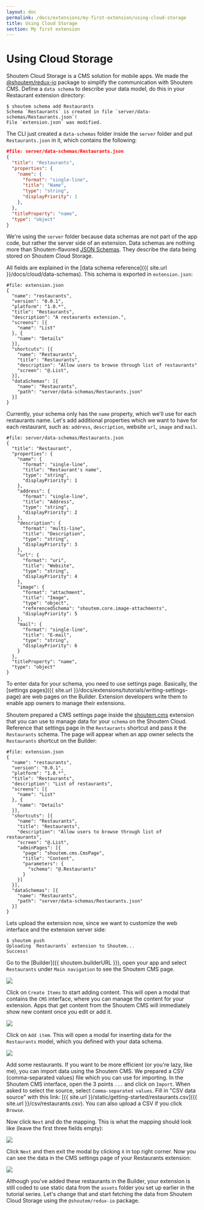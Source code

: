 ```yaml
---
layout: doc
permalink: /docs/extensions/my-first-extension/using-cloud-storage
title: Using Cloud Storage
section: My first extension
---
```


# Using Cloud Storage

Shoutem Cloud Storage is a CMS solution for mobile apps. We made the [@shoutem/redux-io](https://github.com/shoutem/redux-io) package to simplify the communication with Shoutem CMS. Define a `data schema` to describe your data model, do this in your Restaurant extension directory:

```ShellSession
$ shoutem schema add Restaurants
Schema `Restaurants` is created in file `server/data-schemas/Restaurants.json`!
File `extension.json` was modified.
```

The CLI just created a `data-schemas` folder inside the `server` folder and put `Restaurants.json` in it, which contains the following:

```JSON
#file: server/data-schemas/Restaurants.json
{
  "title": "Restaurants",
  "properties": {
    "name": {
      "format": "single-line",
      "title": "Name",
      "type": "string",
      "displayPriority": 1
    },
  },
  "titleProperty": "name",
  "type": "object"
}
```

We're using the `server` folder because data schemas are not part of the app code, but rather the server side of an extension. Data schemas are nothing more than Shoutem-flavored [JSON Schemas](http://json-schema.org/). They describe the data being stored on Shoutem Cloud Storage.

All fields are explained in the [data schema reference]({{ site.url }}/docs/cloud/data-schemas). This schema is exported in `extension.json`:

```JSON{18-21}
#file: extension.json
{
  "name": "restaurants",
  "version": "0.0.1",
  "platform": "1.0.*",
  "title": "Restaurants",
  "description": "A restaurants extension.",
  "screens": [{
    "name": "List"
  }, {
    "name": "Details"
  }],
  "shortcuts": [{
    "name": "Restaurants",
    "title": "Restaurants",
    "description": "Allow users to browse through list of restaurants"
    "screen": "@.List",
  }],
  "dataSchemas": [{
    "name": "Restaurants",
    "path": "server/data-schemas/Restaurants.json"
  }]
}
```

Currently, your schema only has the `name` property, which we'll use for each restaurants name. Let's add additional properties which we want to have for each restaurant, such as: `address`, `description`, website `url`, `image` and `mail`.

```JSON{4-40}
#file: server/data-schemas/Restaurants.json
{
  "title": "Restaurant",
  "properties": {
    "name": {
      "format": "single-line",
      "title": "Restaurant's name",
      "type": "string",
      "displayPriority": 1
    },
    "address": {
      "format": "single-line",
      "title": "Address",
      "type": "string",
      "displayPriority": 2
    },
    "description": {
      "format": "multi-line",
      "title": "Description",
      "type": "string",
      "displayPriority": 3
    },
    "url": {
      "format": "uri",
      "title": "Website",
      "type": "string",
      "displayPriority": 4
    },
    "image": {
      "format": "attachment",
      "title": "Image",
      "type": "object",
      "referencedSchema": "shoutem.core.image-attachments",
      "displayPriority": 5
    },
    "mail": {
      "format": "single-line",
      "title": "E-mail",
      "type": "string",
      "displayPriority": 6
    }
  },
  "titleProperty": "name",
  "type": "object"
}
```

To enter data for your schema, you need to use settings page. Basically, the [settings pages]({{ site.url }}/docs/extensions/tutorials/writing-settings-page) are web pages on the Builder. Extension developers write them to enable app owners to manage their extensions.

Shoutem prepared a CMS settings page inside the [shoutem.cms](https://github.com/shoutem/extensions/tree/master/shoutem-cms) extension that you can use to manage data for your `schema` on the Shoutem Cloud. Reference that settings page in the `Restaurants` shortcut and pass it the `Restaurants` schema. The page will appear when an app owner selects the `Restaurants` shortcut on the Builder:

```JSON{17-23}
#file: extension.json
{
  "name": "restaurants",
  "version": "0.0.1",
  "platform": "1.0.*",
  "title": "Restaurants",
  "description": "List of restaurants",
  "screens": [{
    "name": "List"
  }, {
    "name": "Details"
  }],
  "shortcuts": [{
    "name": "Restaurants",
    "title": "Restaurants",
    "description": "Allow users to browse through list of restaurants",
    "screen": "@.List",
    "adminPages": [{
      "page": "shoutem.cms.CmsPage",
      "title": "Content",
      "parameters": {
        "schema": "@.Restaurants"
      }
    }]
  }],
  "dataSchemas": [{
    "name": "Restaurants",
    "path": "server/data-schemas/Restaurants.json"
  }]
}
```

Lets upload the extension now, since we want to customize the web interface and the extension server side:

```ShellSession
$ shoutem push
Uploading `Restaurants` extension to Shoutem...
Success!
```

Go to the [Builder]({{ shoutem.builderURL }}), open your app and select `Restaurants` under `Main navigation` to see the Shoutem CMS page.

<p class="image">
<img src='{{ site.url }}/img/my-first-extension/empty-admin-page.png'/>
</p>

Click on `Create Items` to start adding content. This will open a modal that contains the `CMS` interface, where you can manage the content for your extension. Apps that get content from the Shoutem CMS will immediately show new content once you edit or add it.

<p class="image">
<img src='{{ site.url }}/img/my-first-extension/empty-cms.png'/>
</p>

Click on `Add item`. This will open a modal for inserting data for the `Restaurants` model, which you defined with your data schema.

<p class="image">
<img src='{{ site.url }}/img/my-first-extension/cms-modal.png'/>
</p>

Add some restaurants. If you want to be more efficient (or you're lazy, like me), you can import data using the Shoutem CMS. We prepared a CSV (comma-separated values) file which you can use for importing. In the Shoutem CMS interface, open the 3 points `...` and click on `Import`. When asked to select the source, select `Comma-separated values`. Fill in "CSV data source" with this link: [{{ site.url }}/static/getting-started/restaurants.csv]({{ site.url }}/csv/restaurants.csv). You can also upload a CSV if you click `Browse`.

Now click `Next` and do the mapping. This is what the mapping should look like (leave the first three fields empty):

<p class="image">
<img src='{{ site.url }}/img/my-first-extension/import-csv.png'/>
</p>

Click `Next` and then exit the modal by clicking `X` in top right corner. Now you can see the data in the CMS settings page of your Restaurants extension:

<p class="image">
<img src='{{ site.url }}/img/my-first-extension/full-cms.png'/>
</p>

Although you've added these restaurants in the Builder, your extension is still coded to use static data from the `assets` folder you set up earlier in the tutorial series. Let's change that and start fetching the data from Shoutem Cloud Storage using the `@shoutem/redux-io` package.
